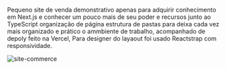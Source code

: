 Pequeno site de venda demonstrativo apenas para adquirir conhecimento em Next.js e conhecer um pouco mais de seu poder e recursos junto ao TypeScript organização de página estrutura de pastas para deixa cada vez mais organizado e prático o ammbiente de trabalho, acompanhado de depoly feito na Vercel, Para designer do layaout foi usado Reactstrap com responsividade.


![site-commerce](https://user-images.githubusercontent.com/97806169/188525828-59388f4a-e06d-4f8b-acd3-f6a94e94ecd4.png)
